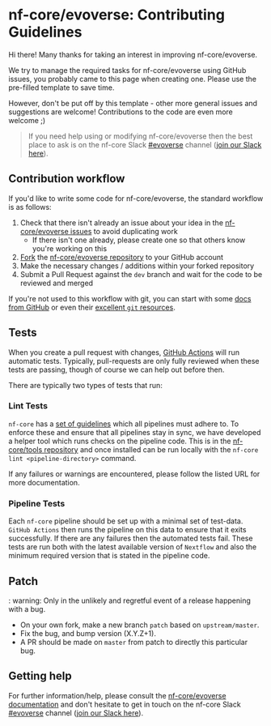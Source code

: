 # nf-core/evoverse: Contributing Guidelines

Hi there!
Many thanks for taking an interest in improving nf-core/evoverse.

We try to manage the required tasks for nf-core/evoverse using GitHub issues, you probably came to this page when creating one.
Please use the pre-filled template to save time.

However, don't be put off by this template - other more general issues and suggestions are welcome!
Contributions to the code are even more welcome ;)

> If you need help using or modifying nf-core/evoverse then the best place to ask is on the nf-core Slack [#evoverse](https://nfcore.slack.com/channels/evoverse) channel ([join our Slack here](https://nf-co.re/join/slack)).

## Contribution workflow

If you'd like to write some code for nf-core/evoverse, the standard workflow is as follows:

1. Check that there isn't already an issue about your idea in the [nf-core/evoverse issues](https://github.com/nf-core/evoverse/issues) to avoid duplicating work
    * If there isn't one already, please create one so that others know you're working on this
2. [Fork](https://help.github.com/en/github/getting-started-with-github/fork-a-repo) the [nf-core/evoverse repository](https://github.com/nf-core/evoverse) to your GitHub account
3. Make the necessary changes / additions within your forked repository
4. Submit a Pull Request against the `dev` branch and wait for the code to be reviewed and merged

If you're not used to this workflow with git, you can start with some [docs from GitHub](https://help.github.com/en/github/collaborating-with-issues-and-pull-requests) or even their [excellent `git` resources](https://try.github.io/).

## Tests

When you create a pull request with changes, [GitHub Actions](https://github.com/features/actions) will run automatic tests.
Typically, pull-requests are only fully reviewed when these tests are passing, though of course we can help out before then.

There are typically two types of tests that run:

### Lint Tests

`nf-core` has a [set of guidelines](https://nf-co.re/developers/guidelines) which all pipelines must adhere to.
To enforce these and ensure that all pipelines stay in sync, we have developed a helper tool which runs checks on the pipeline code. This is in the [nf-core/tools repository](https://github.com/nf-core/tools) and once installed can be run locally with the `nf-core lint <pipeline-directory>` command.

If any failures or warnings are encountered, please follow the listed URL for more documentation.

### Pipeline Tests

Each `nf-core` pipeline should be set up with a minimal set of test-data.
`GitHub Actions` then runs the pipeline on this data to ensure that it exits successfully.
If there are any failures then the automated tests fail.
These tests are run both with the latest available version of `Nextflow` and also the minimum required version that is stated in the pipeline code.

## Patch

: warning: Only in the unlikely and regretful event of a release happening with a bug.

* On your own fork, make a new branch `patch` based on `upstream/master`.
* Fix the bug, and bump version (X.Y.Z+1).
* A PR should be made on `master` from patch to directly this particular bug.

## Getting help

For further information/help, please consult the [nf-core/evoverse documentation](https://nf-co.re/nf-core/evoverse/docs) and don't hesitate to get in touch on the nf-core Slack [#evoverse](https://nfcore.slack.com/channels/evoverse) channel ([join our Slack here](https://nf-co.re/join/slack)).
